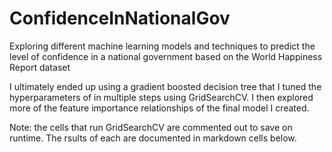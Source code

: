 # ConfidenceInNationalGov
Exploring different machine learning models and techniques to predict the level of confidence in a national government based on the World Happiness Report dataset

I ultimately ended up using a gradient boosted decision tree that I tuned the hyperparameters of in multiple steps using GridSearchCV. I then explored more of the feature importance relationships of the final model I created.

Note: the cells that run GridSearchCV are commented out to save on runtime. The rsults of each are documented in markdown cells below.
